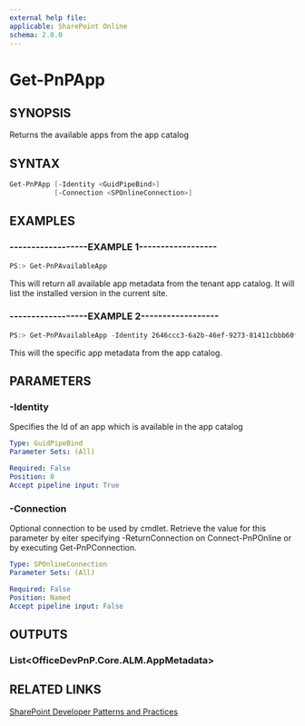 ```yaml
---
external help file:
applicable: SharePoint Online
schema: 2.0.0
---
```

# Get-PnPApp

## SYNOPSIS
Returns the available apps from the app catalog

## SYNTAX 

```powershell
Get-PnPApp [-Identity <GuidPipeBind>]
           [-Connection <SPOnlineConnection>]
```

## EXAMPLES

### ------------------EXAMPLE 1------------------
```powershell
PS:> Get-PnPAvailableApp
```

This will return all available app metadata from the tenant app catalog. It will list the installed version in the current site.

### ------------------EXAMPLE 2------------------
```powershell
PS:> Get-PnPAvailableApp -Identity 2646ccc3-6a2b-46ef-9273-81411cbbb60f
```

This will the specific app metadata from the app catalog.

## PARAMETERS

### -Identity
Specifies the Id of an app which is available in the app catalog

```yaml
Type: GuidPipeBind
Parameter Sets: (All)

Required: False
Position: 0
Accept pipeline input: True
```

### -Connection
Optional connection to be used by cmdlet. Retrieve the value for this parameter by eiter specifying -ReturnConnection on Connect-PnPOnline or by executing Get-PnPConnection.

```yaml
Type: SPOnlineConnection
Parameter Sets: (All)

Required: False
Position: Named
Accept pipeline input: False
```

## OUTPUTS

### List<OfficeDevPnP.Core.ALM.AppMetadata>

## RELATED LINKS

[SharePoint Developer Patterns and Practices](http://aka.ms/sppnp)
